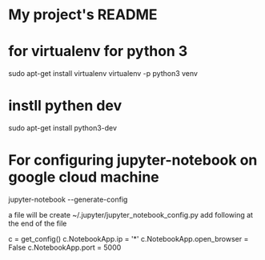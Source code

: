 # My project's README


# for virtualenv for python 3
sudo apt-get install virtualenv
virtualenv -p python3 venv

# instll pythen dev
sudo apt-get install python3-dev


# For configuring jupyter-notebook on google cloud machine

jupyter-notebook --generate-config

a file will be create ~/.jupyter/jupyter_notebook_config.py
add following at the end of the file

c = get_config()
c.NotebookApp.ip = '*'
c.NotebookApp.open_browser = False
c.NotebookApp.port = 5000

